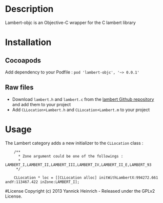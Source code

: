 # Description

Lambert-objc is an Objective-C wrapper for the C lambert library

# Installation
## Cocoapods

Add dependency to your Podfile : `pod 'lambert-objc', '~> 0.0.1'`

## Raw files
* Download `lambert.h` and `lambert.c` from the [lambert Github repository](https://github.com/YaGeek/lambert) and add them to your project
* Add `CLLocation+Lambert.h` and `CLLocation+Lambert.m` to your project


# Usage

The Lambert category adds a new initializer to the `CLLocation` class :

```objc
	/**
	  * Zone argument could be one of the followings : 
	  * LAMBERT_I,LAMBERT_II,LAMBERT_III,LAMBERT_IV,LAMBERT_II_E,LAMBERT_93
	 */

	CLLocation * loc = [[CLLocation alloc] initWithLambertX:994272.661 andY:113467.422 inZone:LAMBERT_I];
```

#License
Copyright (c) 2013 Yannick Heinrich - Released under the GPLv2 License.




